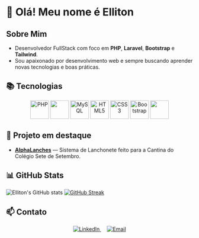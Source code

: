 # 👋 Olá! Meu nome é Elliton

## Sobre Mim
- Desenvolvedor FullStack com foco em **PHP**, **Laravel**, **Bootstrap** e **Tailwind**.  
- Sou apaixonado por desenvolvimento web e sempre buscando aprender novas tecnologias e boas práticas.

## 📚 Tecnologias
<div align="center">
  <img src="https://cdn.jsdelivr.net/gh/devicons/devicon/icons/php/php-original.svg" alt="PHP" width="50" height="50"/>
  <img src="https://cdn.jsdelivr.net/gh/devicons/devicon/icons/laravel/laravel-original.svg" width="50" height="50"/>
  <img src="https://cdn.jsdelivr.net/gh/devicons/devicon/icons/mysql/mysql-original.svg" alt="MySQL" width="50" height="50"/>
  <img src="https://cdn.jsdelivr.net/gh/devicons/devicon/icons/html5/html5-original.svg" alt="HTML5" width="50" height="50"/>
  <img src="https://cdn.jsdelivr.net/gh/devicons/devicon/icons/css3/css3-original.svg" alt="CSS3" width="50" height="50"/>
  <img src="https://cdn.jsdelivr.net/gh/devicons/devicon/icons/bootstrap/bootstrap-original.svg" alt="Bootstrap" width="50" height="50"/>
  <img src="https://cdn.jsdelivr.net/gh/devicons/devicon/icons/tailwindcss/tailwindcss-original.svg" width="50" height="50"/>
</div>

## 📌 Projeto em destaque

- [**AlphaLanches**](https://github.com/Elliton-Luis/alphaLanches) — Sistema de Lanchonete feito para a Cantina do Colégio Sete de Setembro.

## 📊 GitHub Stats
![Elliton's GitHub stats](https://github-readme-stats.vercel.app/api?username=Elliton-Luis&show_icons=true&theme=tokyonight)
[![GitHub Streak](https://streak-stats.demolab.com/?user=Elliton-Luis&theme=tokyonight)](https://git.io/streak-stats)

## 📫 Contato
<p align="center">
  <a href="https://www.linkedin.com/in/elliton-lu%C3%ADs-correia-da-silva-j%C3%BAnior-9779452b3/" target="_blank">
    <img alt="LinkedIn" src="https://img.shields.io/badge/LinkedIn-%230077B5.svg?&style=for-the-badge&logo=linkedin&logoColor=white" />
  </a>
  &nbsp;&nbsp;&nbsp;
  <a href="mailto:ellitonjunior05@gmail.com">
    <img alt="Email" src="https://img.shields.io/badge/Email-D14836?style=for-the-badge&logo=gmail&logoColor=white" />
  </a>
</p>

